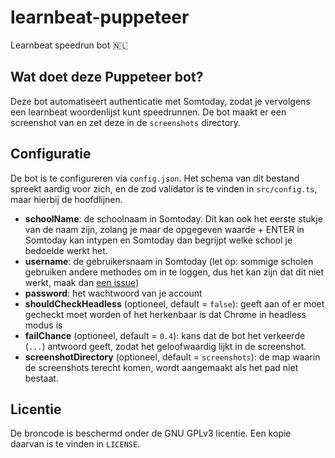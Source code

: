 # learnbeat-puppeteer

Learnbeat speedrun bot 🇳🇱

## Wat doet deze Puppeteer bot?

Deze bot automatiseert authenticatie met Somtoday, zodat je vervolgens een learnbeat woordenlijst kunt speedrunnen.
De bot maakt er een screenshot van en zet deze in de `screenshots` directory.

## Configuratie

De bot is te configureren via `config.json`. Het schema van dit bestand spreekt aardig voor zich, en de zod validator is te vinden in `src/config.ts`, maar hierbij de hoofdlijnen.

- **schoolName**: de schoolnaam in Somtoday. Dit kan ook het eerste stukje van de naam zijn, zolang je maar de opgegeven waarde + ENTER in Somtoday kan intypen en Somtoday dan begrijpt welke school je bedoelde werkt het.
- **username**: de gebruikersnaam in Somtoday (let op: sommige scholen gebruiken andere methodes om in te loggen, dus het kan zijn dat dit niet werkt, maak dan [een issue](https://github.com/25huizengek1/minitoets-puppeteer/issues/new/choose))
- **password**: het wachtwoord van je account
- **shouldCheckHeadless** (optioneel, default = `false`): geeft aan of er moet gecheckt moet worden of het herkenbaar is dat Chrome in headless modus is
- **failChance** (optioneel, default = `0.4`): kans dat de bot het verkeerde (`...`) antwoord geeft, zodat het geloofwaardig lijkt in de screenshot.
- **screenshotDirectory** (optioneel, default = `screenshots`): de map waarin de screenshots terecht komen, wordt aangemaakt als het pad niet bestaat.

## Licentie

De broncode is beschermd onder de GNU GPLv3 licentie. Een kopie daarvan is te vinden in `LICENSE`.
